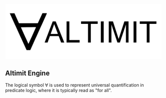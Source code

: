 ![Altimit logo](/logo.png)

## Altimit Engine

The logical symbol ∀ is used to represent universal quantification in predicate logic, where it is typically read as "for all".
